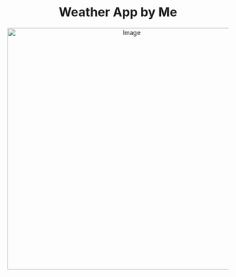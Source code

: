 <h1 align="center">Weather App by Me</h1>
<p align="center">
  <img src="https://i.pinimg.com/originals/bb/d1/b0/bbd1b00158eb5ecc1bbb021b6b80a46e.gif" alt="Image" style="width: 550px; display: block; margin: 0 auto;" />
</p>
